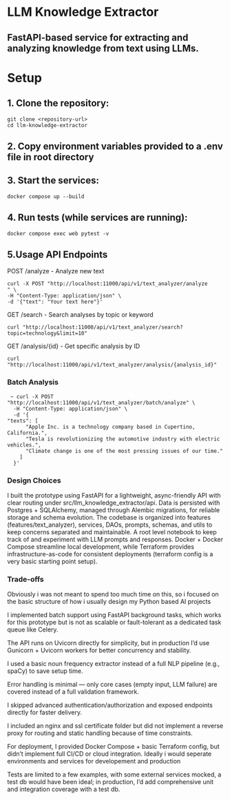 # LLM Knowledge Extractor

## FastAPI-based service for extracting and analyzing knowledge from text using LLMs.

# Setup

## 1. Clone the repository:
```
git clone <repository-url>
cd llm-knowledge-extractor
```

## 2. Copy environment variables provided to a .env file in root directory

## 3. Start the services:
```
docker compose up --build
```

## 4. Run tests (while services are running):
```
docker compose exec web pytest -v
```

## 5.Usage API Endpoints

POST /analyze - Analyze new text
```
curl -X POST "http://localhost:11000/api/v1/text_analyzer/analyze
" \
-H "Content-Type: application/json" \
-d '{"text": "Your text here"}'
```

GET /search - Search analyses by topic or keyword
```
curl "http://localhost:11000/api/v1/text_analyzer/search?topic=technology&limit=10"
```

GET /analysis/{id} - Get specific analysis by ID
```
curl "http://localhost:11000/api/v1/text_analyzer/analysis/{analysis_id}"
```


### Batch Analysis
```
 ~ curl -X POST "http://localhost:11000/api/v1/text_analyzer/batch/analyze" \
  -H "Content-Type: application/json" \
  -d '{                                                                  "texts": [
      "Apple Inc. is a technology company based in Cupertino, California.",
      "Tesla is revolutionizing the automotive industry with electric vehicles.",
      "Climate change is one of the most pressing issues of our time."
    ]
  }'
```

### Design Choices

I built the prototype using FastAPI for a lightweight, async-friendly API with clear routing under src/llm_knowledge_extractor/api. Data is persisted with Postgres + SQLAlchemy, managed through Alembic migrations, for reliable storage and schema evolution. The codebase is organized into features (features/text_analyzer), services, DAOs, prompts, schemas, and utils to keep concerns separated and maintainable. A root level notebook to keep track of and experiment with LLM prompts and responses. Docker + Docker Compose streamline local development, while Terraform provides infrastructure-as-code for consistent deployments (terraform config is a very basic starting point setup). 

### Trade-offs

Obviously i was not meant to spend too much time on this, so i focused on the basic structure of how i usually design my Python based AI projects

I implemented batch support using FastAPI background tasks, which works for this prototype but is not as scalable or fault-tolerant as a dedicated task queue like Celery.

The API runs on Uvicorn directly for simplicity, but in production I’d use Gunicorn + Uvicorn workers for better concurrency and stability.

I used a basic noun frequency extractor instead of a full NLP pipeline (e.g., spaCy) to save setup time.

Error handling is minimal — only core cases (empty input, LLM failure) are covered instead of a full validation framework.

I skipped advanced authentication/authorization and exposed endpoints directly for faster delivery.

I included an nginx and ssl certificate folder but did not implement a reverse proxy for routing and static handling because of time constraints.

For deployment, I provided Docker Compose + basic Terraform config, but didn’t implement full CI/CD or cloud integration. Ideally i would seperate environments and services for developement and production

Tests are limited to a few examples, with some external services mocked, a test db would have been ideal; in production, I’d add comprehensive unit and integration coverage with a test db.

